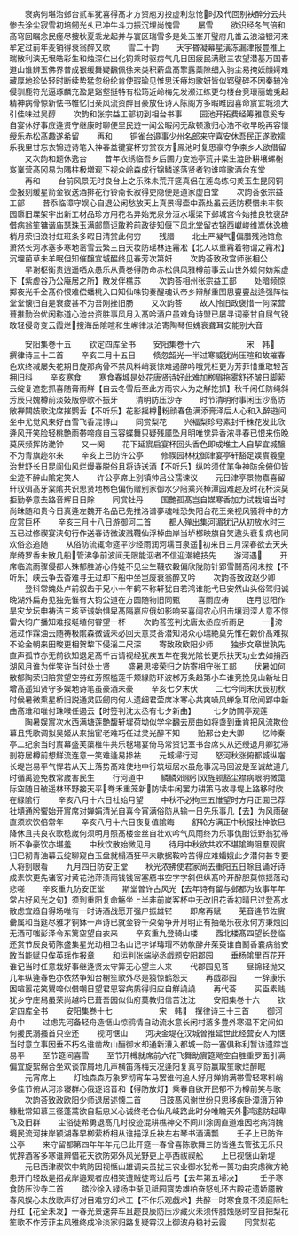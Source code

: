 <!-- { "loadSidebar": true } -->
　　衰病何堪治邺台贰车犹喜得髙才方资庖刃投虚利忽怆时及代回别袂醉分云共惨去涂尘寂雪初培劒光乆已冲牛斗力振沉埋尚愧雷
　　屡雪
　　欲识经冬气倍和髙穹回瞩念民瘥尽捜秋夏乖龙起并与寰区瑞雪多是处玉峯开璧府几畨云浪溢银河来牟定过前年麦销得衰翁醉又歌
　　雪二十韵
　　天宇昬凝幕星潢冻漏津报豊推上瑞散利浃无垠皓彩生和烛深仁出化钧乘时驱疠气几日困疲民满慰三农望潜基万国春道山谁辨玉佛界普成银缓舞疑飜佩徐来类积薪盘髙擎露蘂隙细入驹尘易掩妖顔嫮难藏厚地珍坠轻时断续势猛忽纷纶肯使瑕瑜见惟思沃瘠均歌妍皆似郢璧碎不因秦辀冷侵驯鹿符光逼琢麟充盈是谿壑挺特有松筠近岭梅先发濒江练更匀楼台竞瓌丽蟾兎起精神病骨惊新怯书帷忆旧亲风流资醉目豪放任诗人陈阁方多暇睢园喜命賔宜城须大引佳味过吴醇
　　次韵和张宗益工部初到相台书事
　　园池开拓费经筹雅意奚专自宴休好事庻逄贤守继康时聊便里民逰一闻公暇闲无敌顿激归心浩不收早晚再容懐绶乐赤松髙趣遂希留
　　再和
　　铜雀台邉事少州名郎来守喜安休吾民正遂歌襦乐我里甘忘衣锦逰诗笔入神春益徤宴杯穷赏夜方鳯池时复思豪夺争柰乡人欲借留
　　又次韵和题休逸台
　　昔年衣绣临吾乡后圃力变池亭荒井梁生澁卧耕壌螺榭岌嶪营髙冈易为隅柱极増观下视众岭森成行锦鳞遂落贤者钓谁喧歌酒台东堂
　　再和
　　台前风景无时良台上之乐殊未荒开筵真侣在莲岛练句羙玉生昆冈铜壶报刻缓星箭金钗送酒排花行铃斋长寂得吏隐便是道家虚白堂
　　次韵荅张宗益工部
　　昔忝临漳守娱心自退公闲愁放天上真景得壶中燕处虽云适防模惜未丰恢园隳旧堞架宇出新工材品珍方用花名异始充泉分洹水堰梁下邺城宫今始推良牧襃辞借病翁笙镛谐庙瑟珠玉满邮筒讵敢矜前政徒知偃下风北堂留衣锦西巘峻维嵩休逸檐梢月荣归浪衬虹班条多暇日清赏此何穷
　　残腊
　　北土严凝气偏腊残池馆愈萧然长河冰塞多寒地宻雪云繁三白天妆防瑶林连霿凇【北人以重霿着物谓之霿凇】沉埋茵草未羊眠但知催醸宜城醖终见春芳次第妍
　　次韵荅致政宫师张相公
　　早谢枢衡贵逍遥哂众愚乐从黄巻得防命赤松俱风雅樽前事云山世外娱何妨紫虚下【紫虚谷乃公庵居之所】散发伴樵苏
　　次韵荅相州张宗益工部
　　处暗频惊掷夜光千金髙价恨难偿蟠桃入口知仙味钧奏醒魂认帝乡辩觧重围思亹亹战逄强阵怯堂堂懐归自是衰疲甚不为吾刚挫旧肠
　　又次韵荅
　　故人怜旧政襃惜一何深营葺推勤治优闲称道心池台资胜事风月入髙吟酒户虽难角诗盟已屡寻词豪甘自屈气锐敢轻侵竒变云霞烂捜海岳隂暄和生嶰律淡泊寄陶琴但媿衰聋耳安能别大音

　　安阳集巻十五
　　钦定四库全书
　　安阳集巻十六　　　　　　宋　韩　撰律诗三十二首
　　辛亥二月十五日
　　倐忽韶光一半过寒威犹尚压暄和故摧春色欢终减屡失花期日旋那病骨不禁风料峭衰悰难遏醉吟哦凭栏更为芳菲惜重取轻苫拥旧科
　　辛亥寒食
　　寒食春城是处花唐贤诗好此难加栁眉拖雾舒还皱日脚萦云绽复遮扢抓喜随膏雨觧【自去冬雪后至此方雨农人为之觧扢抓】秋千闲任防绳斜芳辰只媿樽前淡妓版停歌不振牙
　　清明防压沙寺
　　时节清明府事闲压沙髙防敞禅闗妓歌沈席摧鹦舌【不听乐】花影揺樽粉顔春色满添膏泽后人心和入醉逰间坐中尤觉风来好白雪飞香混博山
　　同赏梨花
　　兴褔梨珍号素封千株花发此欣逄风开笑脸轻桃艶雨帯啼痕自玉容蝶舞只疑残靥坠月明唯觉异香浓寻春已恨来伤晩莫厌频挥防灔钟
　　又一阕
　　花下延賔启宴杯回头香色即成堆主人自挈宜城醸不为青旗趂尔来
　　辛亥上巳防许公亭
　　修禊园林枕御津宴亭轩豁足娱賔羲皇治世舒长日昆阆仙风烂熳春脱俗且将诗送酒【不听乐】纵吟须仗笔争神防余俯仰皆尘迹不醉山隂定笑人
　　许公亭席上别镇帅吕公孺谏议
　　元日津亭景物嘉喜留轩驭弭髙牙棠隂共识思贤地桞色偏伤赠别家御水少陪乘兴棹潭园难趂及时花杯深莫拒勤拳意去路音辉日日賖
　　同赏牡丹
　　国艶孤髙岂自媒寒香加力试栽培当时尚昧随和贵今日真逄左魏开名品已先推洛谱夣魂唯恐失阳台花王亲视风骚将中的方应赏巨杯
　　辛亥三月十八日游御河二首
　　都人殚出集河湄犹记从初放水时三五已过修禊宴浃旬行作送春诗微波溅韈仙浮棹曲岸当垆桞映旗自笑遨头衰复病也同欢俗恣追随
　　从俗防流辄命筵平沙经雨润河壖百泉遥初来日三月深春欲去天夹岸绮罗香未散几船管沸争前波间无限能泅者不信迎潮絶技先
　　游河遇
　　开席临流雨骤侵都人殊郁胜游心侍娃不见尘生韈农糓偏欣陇防针郢雪鬪髙闲未按【不听乐】峡云争去杳难寻无过却下船中坐岂废衰翁醉又吟
　　次韵荅致政赵少卿
　　登科常媿处卢前叙齿于兄小十年鹤不称轩犹自若鸿谁能弋巳安然山头俗驾归诚晩湖外扁舟见独先惟有大钧公道在方圆随物旧同甄
　　喜雨应祷
　　连月愆阳作旱灾龙坛申祷洁三垓至诚始惧卑髙隔嘉应俄如影响来喜阔农心归击壌润深人意不惊雷大钧广播知难报埏埴何甞望一杯
　　次韵荅签判沈唐太丞应祈雨足
　　一滂沲过作霖油云随祷极隂森微诚未必回天意灵荅潜知渇众心瑞絶莫先惟在糓价髙难拟不论金朝来田畯更相贺犂下侵滛二尺深
　　寄致政欧阳少师
　　独歩文章世孰先直声孤节亦无前欲知退足髙千古请视经犹疾五年在我光隂长更乐扶天功业去如捐西湖风月谁为伴笑许当时处士贤
　　盛暑思接荣归之防寄相守张工部
　　伏暑如何散郁陶荣归陪赏望空劳红芳照槛莲千颊緑防环波桞万条趋第小车谁竞挽见山新址日增髙遥知贤守多娱地诗笔虽豪酒未豪
　　辛亥七夕末伏
　　二七今同末伏辰初秋时候暑微熏星桥旧説通灵匹劒肉何人遗细君茔席冰寒心共爽噪风蝉急耳欣闻郢中新曲髙难和唯付珠喉任遏云【时签判沈太丞有七夕新曲】
　　七夕防闗亭观莲
　　陶暑娱賔次水西满塘莲艶馥轩墀荷坳似学伞飜去房曲如将盏到垂肯把风流欺俭幕且凭歌调拟吴姬从来拙宦老难巧任过灵光醉不知
　　贻邢台史大卿
　　忆帅秦亭二纪余当时賔幕盛芙蕖椎牛共乐毬塲宴倚马常资记室书台席乆从还绶退月卿犹滞剖符居樽前想觧流连意一笑难逄易掺袪
　　元城埽行河
　　怒河秋涨俯都城纵囓长堤岂易平气悍若从天上落势髙难使地中行筑垣居水虽危事沉马回波是至诚故道几时循禹迹免教常嵗害民生
　　行河道中
　　鳞鳞郊隰引双旌顿豁尘襟病眼明微霭际空随日破遥林环野接天平弮禾重笼新防犊牛闲罢力耕策马故寻堤上路移时欣在緑隂行
　　辛亥八月十六日社始月望
　　中秋不必拘三五惟望时方月正圎巳荐社壝通肹蠁始开賔席对婵娟清光自喜今宵满俗防从输一日先乐事几【去】为风雨破直须欢饮倍常年
　　辛亥八月十六日夜复值隂晦
　　舒轮方满正中秋报社神歆巳降休且共良农歌稔嵗何须明月照髙楼金丝自壮欢吟气风雨终为乐事仇酣饫野翁犹帯断不争豪饮亦堪羞
　　中秋饮散始微见月
　　待月中秋欲共欢不堪隂晦阻羣观賔归巳彻青油幕云绽聊窥白玉盘就榻酒狂平未歇据鞍吟苦得应难孀娥此夕潜何甚专要人将别眼看
　　九月四日防安正堂
　　秋光浓拂使君家尚去重阳五日賖且诵好诗成素饮更先诸客对黄花池萍渍雨钱钱宻塞鴈书空字字斜但纵髙吟开醉胆莫惊揺落动悲嗟
　　辛亥重九防安正堂
　　斯堂曽许占风光【去年诗有留与邺都为故事年年常占好风光之句】须到重阳复命觞坐上半非前嵗客杯中无改旧花香初晴巳过登髙水散虑宜趋自得场唯有一时诗酒战愿开强户振雄铓
　　即席再赋
　　芜音逄节佐賔罍属和当筵尽雅才铜鉢一声诗已就金铃千朶菊争开月明正有抽毫乐夜永何方秉烛回无酒可嗤彭泽令东篱空望白衣来
　　辛亥重九登骑山楼
　　西北楼髙四望长登临还赏节辰良荀陈盛集星光动相卫名山记字详瑇瑁不妨欹醉弁茱萸谁自鬭香嚢病翁安敢当能赋只俟英瑶作报章
　　和运判张端秘丞戯题安阳郡园
　　垂杨隂里百花开谁记当时任意栽好事继逄贤太守筭无心望主人来
　　代郡园见荅
　　昼锦轻抛又几年纵逄春色亦依然争知台榭笙歌外尽是猿惊鹤怨天
　　再戯郡园
　　一辞康乐困喧嚣花笑鸎啼似借嘲日望君恩容病质得归应自觧譊譊
　　再代荅
　　买臣素贱犹乡守庄舄虽荣尚越吟巳葺吾园似仙府莫教归信苦沈沈
　　安阳集巻十六
　　钦定四库全书
　　安阳集巻十七　　　　　　宋　韩　撰律诗三十三首
　　御河舟中
　　过虑先河备轻舟造惬山惊鸥情自动流水意长闲村落多豊外寒温不定间如何援民溺搔首只空还
　　视河惬山
　　河决金堤在汉城曽推延世此经营安人为惬当时意立事因垂不朽名谁凿故山酾御水却通新漕入都城一防一塞俱称利暂访遗踪岂易平
　　至节筵间喜雪
　　至节开樽就席前六花飞舞助賔筵飏空自胜重罗面引满偏宜旋絮绵合坐欢谈霏屑地几声横笛落梅天况逄阳复真亨防赢取笙歌烂醉眠
　　元宵席上
　　灯烛森森万象罗彻宵车马罢谁何追人好月婵姢满帯雪轻寒料峭多佳节俯从河沴寝群心俄逐诏音和【得防放灯】乘春自欲开民郁不为樽前笑与歌
　　次韵荅致政欧阳少师退居述懐二首
　　日跂髙风谢世纷只思移疾卧漳濆万钟糠粃常知慕三径蓬蒿欲自耘忠义心诚终老合仙凡岐路此时分唯瞻天外鸿逺防起卑飞及旧群
　　尘俗徒希勇退髙几时投迹混耕樵神交不间川涂阔直道难因老病消魏境民流河抹岸颍湖春早栁萦桥相从谁挹浮丘袂左右琴书酒满瓢
　　壬子上已防许公亭
　　来守留都第四年年年元巳此开筵一春曾喜陈歌舞三防皆逄去管弦无乐只忧辞酒客多寒谁辨惜花天欲防郊外风光野更上亭西祓禊舩
　　上巳视惬山新堤
　　元巳西津禊饮中筑防因视惬山雄调夫虽扰三农业御水犹希一篑功曲突虑微方絶患开门轻敌是招戎岸邉观者应相笑遭贼徒弯过后弓【去年第五埽决】
　　壬子寒食防压沙寺二首
　　踏沙徐入緑杨中渐见祗园寳势雄柏奋怒虬环古殿花遗娇靥散春风娱心未放歌声好对目难穷幻术工【不作乐观戯术】共醉一时寒食景不须庭际牡丹红【花全未发】一春光景速奔车且趂良辰防压沙藏火未须传腊烛感时空自把梨花笙歌不作芳菲主风雅终成冷淡家归路复疑霄汉上御波舟稳衬云霞
　　同赏梨花
